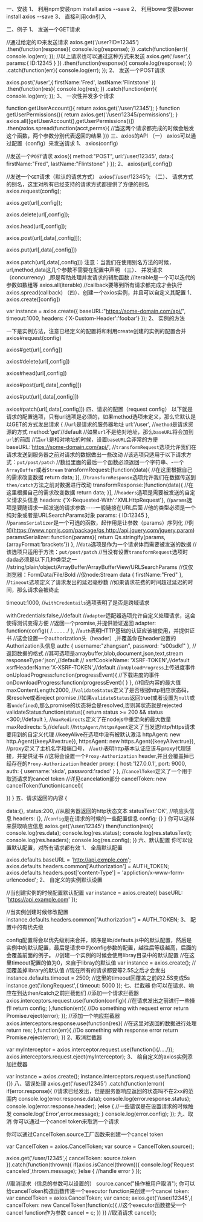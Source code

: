 一、安装
1、 利用npm安装npm install axios --save
2、 利用bower安装bower install axios --save
3、 直接利用cdn引入<script src="https://unpkg.com/axios/dist/axios.min.js"></script>

二、例子
1、 发送一个GET请求

//通过给定的ID来发送请求
axios.get('/user?ID=12345')
  .then(function(response){
    console.log(response);
  })
  .catch(function(err){
    console.log(err);
  });
//以上请求也可以通过这种方式来发送
axios.get('/user',{
  params:{
    ID:12345
  }
})
.then(function(response){
  console.log(response);
})
.catch(function(err){
  console.log(err);
});
2、 发送一个POST请求

axios.post('/user',{
  firstName:'Fred',
  lastName:'Flintstone'
})
.then(function(res){
  console.log(res);
})
.catch(function(err){
  console.log(err);
});
3、 一次性并发多个请求

function getUserAccount(){
  return axios.get('/user/12345');
}
function getUserPermissions(){
  return axios.get('/user/12345/permissions');
}
axios.all([getUserAccount(),getUserPermissions()])
  .then(axios.spread(function(acct,perms){
    //当这两个请求都完成的时候会触发这个函数，两个参数分别代表返回的结果
  }))
三、axios的API
（一） axios可以通过配置（config）来发送请求
1、 axios(config)

//发送一个`POST`请求
axios({
    method:"POST",
    url:'/user/12345',
    data:{
        firstName:"Fred",
        lastName:"Flintstone"
    }
});
2、 axios(url[,config])

//发送一个`GET`请求（默认的请求方式）
axios('/user/12345');
（二）、 请求方式的别名，这里对所有已经支持的请求方式都提供了方便的别名
axios.request(config);

axios.get(url[,config]);

axios.delete(url[,config]);

axios.head(url[,config]);

axios.post(url[,data[,config]]);

axios.put(url[,data[,config]])

axios.patch(url[,data[,config]])
注意：当我们在使用别名方法的时候，url,method,data这几个参数不需要在配置中声明
（三）、 并发请求（concurrency）,即是帮助处理并发请求的辅助函数
//iterable是一个可以迭代的参数如数组等
axios.all(iterable)
//callback要等到所有请求都完成才会执行
axios.spread(callback)
（四）、创建一个axios实例，并且可以自定义其配置
1、 axios.create([config])

var instance = axios.create({
  baseURL:"https://some-domain.com/api/",
  timeout:1000,
  headers: {'X-Custom-Header':'foobar'}
});
2、 实例的方法

一下是实例方法，注意已经定义的配置将和利用create创建的实例的配置合并
axios#request(config)

axios#get(url[,config])

axios#delete(url[,config])

axios#head(url[,config])

axios#post(url[,data[,config]])

axios#put(url[,data[,config]])

axios#patch(url[,data[,config]])
四、请求的配置（request config）
以下就是请求的配置选项，只有url选项是必须的，如果method选项未定义，那么它默认是以GET的方式发出请求
{
  //`url`是请求的服务器地址
  url:'/user',
  //`method`是请求资源的方式
  method:'get'//default
  //如果`url`不是绝对地址，那么`baseURL`将会加到`url`的前面
  //当`url`是相对地址的时候，设置`baseURL`会非常的方便
  baseURL:'https://some-domain.com/api/',
  //`transformRequest`选项允许我们在请求发送到服务器之前对请求的数据做出一些改动
  //该选项只适用于以下请求方式：`put/post/patch`
  //数组里面的最后一个函数必须返回一个字符串、-一个`ArrayBuffer`或者`Stream`
  transformRequest:[function(data){
    //在这里根据自己的需求改变数据
    return data;
  }],
  //`transformResponse`选项允许我们在数据传送到`then/catch`方法之前对数据进行改动
  transformResponse:[function(data){
    //在这里根据自己的需求改变数据
    return data;
  }],
  //`headers`选项是需要被发送的自定义请求头信息
  headers: {'X-Requested-With':'XMLHttpRequest'},
  //`params`选项是要随请求一起发送的请求参数----一般链接在URL后面
  //他的类型必须是一个纯对象或者是URLSearchParams对象
  params: {
    ID:12345
  },
  //`paramsSerializer`是一个可选的函数，起作用是让参数（params）序列化
  //例如(https://www.npmjs.com/package/qs,http://api.jquery.com/jquery.param)
  paramsSerializer: function(params){
    return Qs.stringify(params,{arrayFormat:'brackets'})
  },
  //`data`选项是作为一个请求体而需要被发送的数据
  //该选项只适用于方法：`put/post/patch`
  //当没有设置`transformRequest`选项时dada必须是以下几种类型之一
  //string/plain/object/ArrayBuffer/ArrayBufferView/URLSearchParams
  //仅仅浏览器：FormData/File/Bold
  //仅node:Stream
  data {
    firstName:"Fred"
  },
  //`timeout`选项定义了请求发出的延迟毫秒数
  //如果请求花费的时间超过延迟的时间，那么请求会被终止

  timeout:1000,
  //`withCredentails`选项表明了是否是跨域请求

  withCredentials:false,//default
  //`adapter`适配器选项允许自定义处理请求，这会使得测试变得方便
  //返回一个promise,并提供验证返回
  adapter: function(config){
    /*..........*/
  },
  //`auth`表明HTTP基础的认证应该被使用，并提供证书
  //这会设置一个authorization头（header）,并覆盖你在header设置的Authorization头信息
  auth: {
    username:"zhangsan",
    password: "s00sdkf"
  },
  //返回数据的格式
  //其可选项是arraybuffer,blob,document,json,text,stream
  responseType:'json',//default
  //
  xsrfCookieName: 'XSRF-TOKEN',//default
  xsrfHeaderName:'X-XSRF-TOKEN',//default
  //`onUploadProgress`上传进度事件
  onUploadProgress:function(progressEvent){
    //下载进度的事件
onDownloadProgress:function(progressEvent){
}
  },
  //相应内容的最大值
  maxContentLength:2000,
  //`validateStatus`定义了是否根据http相应状态码，来resolve或者reject promise
  //如果`validateStatus`返回true(或者设置为`null`或者`undefined`),那么promise的状态将会是resolved,否则其状态就是rejected
  validateStatus:function(status){
    return status >= 200 && status <300;//default
  },
  //`maxRedirects`定义了在nodejs中重定向的最大数量
  maxRedirects: 5,//default
  //`httpAgent/httpsAgent`定义了当发送http/https请求要用到的自定义代理
  //keeyAlive在选项中没有被默认激活
  httpAgent: new http.Agent({keeyAlive:true}),
  httpsAgent: new https.Agent({keeyAlive:true}),
  //proxy定义了主机名字和端口号，
  //`auth`表明http基本认证应该与proxy代理链接，并提供证书
  //这将会设置一个`Proxy-Authorization` header,并且会覆盖掉已经存在的`Proxy-Authorization`  header
  proxy: {
    host:'127.0.0.1',
    port: 9000,
    auth: {
      username:'skda',
      password:'radsd'
    }
  },
  //`cancelToken`定义了一个用于取消请求的cancel token
  //详见cancelation部分
  cancelToken: new cancelToken(function(cancel){

  })
}
五、请求返回的内容
{

  data:{},
  status:200,
  //从服务器返回的http状态文本
  statusText:'OK',
  //响应头信息
  headers: {},
  //`config`是在请求的时候的一些配置信息
  config: {}
}
你可以这样来获取响应信息
axios.get('/user/12345')
then(function(res){
  console.log(res.data);
  console.log(res.status);
  console.log(res.statusText);
  console.log(res.headers);
  console.log(res.config);
})
六、默认配置
你可以设置默认配置，对所有请求都有效
1、 全局默认配置

axios.defaults.baseURL = 'http://api.exmple.com';
axios.defaults.headers.common['Authorization'] = AUTH_TOKEN;
axios.defaults.headers.post['content-Type'] = 'appliction/x-www-form-urlencoded';
2、 自定义的实例默认设置

//当创建实例的时候配置默认配置
var instance = axios.create({
    baseURL: 'https://api.example.com'
});

//当实例创建时候修改配置
instance.defaults.headers.common["Authorization"] = AUTH_TOKEN;
3、 配置中的有优先级

config配置将会以优先级别来合并，顺序是lib/defauts.js中的默认配置，然后是实例中的默认配置，最后是请求中的config参数的配置，越往后等级越高，后面的会覆盖前面的例子。
//创建一个实例的时候会使用libray目录中的默认配置
//在这里timeout配置的值为0，来自于libray的默认值
var instance = axios.create();
//回覆盖掉library的默认值
//现在所有的请求都要等2.5S之后才会发出
instance.defaults.timeout = 2500;
//这里的timeout回覆盖之前的2.5S变成5s
instance.get('/longRequest',{
  timeout: 5000
});
七、拦截器
你可以在请求、响应在到达then/catch之前拦截他们
//添加一个请求拦截器
axios.interceptors.request.use(function(config){
  //在请求发出之前进行一些操作
  return config;
},function(err){
  //Do something with request error
  return Promise.reject(error);
});
//添加一个响应拦截器
axios.interceptors.response.use(function(res){
  //在这里对返回的数据进行处理
  return res;
},function(err){
  //Do something with response error
  return Promise.reject(error);
})
2、取消拦截器

var myInterceptor = axios.interceptor.request.use(function(){/*....*/});
axios.interceptors.request.eject(myInterceptor);
3、 给自定义的axios实例添加拦截器

var instance = axios.create();
instance.interceptors.request.use(function(){})
八、错误处理
axios.get('/user/12345')
  .catch(function(error){
    if(error.response){
      //请求已经发出，但是服务器响应返回的状态吗不在2xx的范围内
      console.log(error.response.data);
      console.log(error.response.status);
      console.log(error.response.header);
    }else {
      //一些错误是在设置请求的时候触发
      console.log('Error',error.message);
    }
    console.log(error.config);
  });
九、取消
你可以通过一个cancel token来取消一个请求

你可以通过CancelToken.source工厂函数来创建一个cancel token

var CancelToken = axios.CancelToken;
var source = CancelToken.source();

axios.get('/user/12345',{
  cancelToken: source.token
}).catch(function(thrown){
  if(axios.isCancel(thrown)){
    console.log('Request canceled',thrown.message);
  }else {
    //handle error
  }
});

//取消请求（信息的参数可以设置的）
source.cance("操作被用户取消");
你可以给cancelToken构造函数传递一个executor function来创建一个cancel token:
var cancelToken = axios.CancelToken;
var cance;
axios.get('/user/12345',{
cancelToken: new CancelToken(function(c){
 //这个executor函数接受一个cancel function作为参数
 cancel = c;
})
})
//取消请求
cancel();
